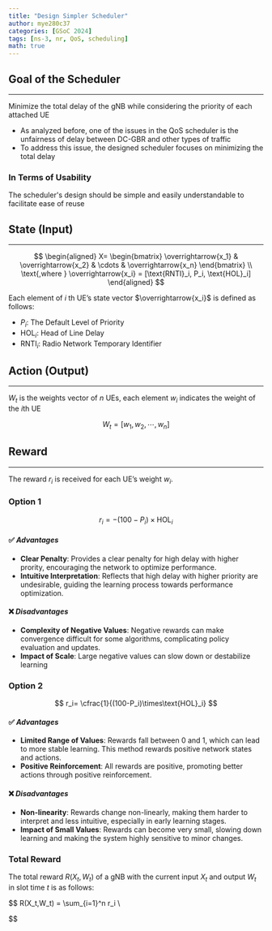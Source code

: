 ```yaml
---
title: "Design Simpler Scheduler"
author: mye280c37
categories: [GSoC 2024]
tags: [ns-3, nr, QoS, scheduling]
math: true
---
```


## Goal of the Scheduler

---


Minimize the total delay of the gNB while considering the priority of each attached UE

- As analyzed before, one of the issues in the QoS scheduler is the unfairness of delay between DC-GBR and other types of traffic
- To address this issue, the designed scheduler focuses on minimizing the total delay

### In Terms of Usability

The scheduler's design should be simple and easily understandable to facilitate ease of reuse

## State (Input)

---


$$
\begin{aligned}
X= \begin{bmatrix}
   \overrightarrow{x_1} & \overrightarrow{x_2} & \cdots &  \overrightarrow{x_n}
\end{bmatrix} \\
\text{,where } \overrightarrow{x_i} = [\text{RNTI}_i, P_i, \text{HOL}_i]
\end{aligned}
$$

Each element of $i$ th UE’s state vector $\overrightarrow{x_i}$ is defined as follows:

- $P_i$: The Default Level of Priority
- $\text{HOL}_i$: Head of Line Delay
- $\text{RNTI}_i$: Radio Network Temporary Identifier

## Action (Output)

---


$W_t$ is the weights vector of $n$ UEs, each element $w_i$ indicates the weight of the $i$th UE

$$
W_t=[w_1, w_2, \cdots, w_n]
$$

## Reward

---


The reward $r_i$ is received for each UE’s weight $w_i$.

### Option 1

$$
r_i= -(100-P_i)\times\text{HOL}_i
$$

#### ✅ *Advantages*

- **Clear Penalty**: Provides a clear penalty for high delay with higher prority, encouraging the network to optimize performance.
- **Intuitive Interpretation**: Reflects that high delay with higher priority are undesirable, guiding the learning process towards performance optimization.

#### ❌ *Disadvantages*

- **Complexity of Negative Values**: Negative rewards can make convergence difficult for some algorithms, complicating policy evaluation and updates.
- **Impact of Scale**: Large negative values can slow down or destabilize learning

### Option 2

$$
r_i= \cfrac{1}{(100-P_i)\times\text{HOL}_i}
$$

#### ✅ *Advantages*

- **Limited Range of Values**: Rewards fall between 0 and 1, which can lead to more stable learning. This method rewards positive network states and actions.
- **Positive Reinforcement**: All rewards are positive, promoting better actions through positive reinforcement.

#### ❌ *Disadvantages*

- **Non-linearity**: Rewards change non-linearly, making them harder to interpret and less intuitive, especially in early learning stages.
- **Impact of Small Values**: Rewards can become very small, slowing down learning and making the system highly sensitive to minor changes.

### Total Reward

The total reward $R(X_t, W_t)$ of a gNB with the current input $X_t$ and output $W_t$ in slot time $t$ is as follows:

$$
R(X_t,W_t) = \sum_{i=1}^n r_i \\

$$